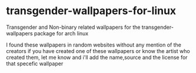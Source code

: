 # transgender-wallpapers-for-linux
Transgender and Non-binary related wallpapers for the transgender-wallpapers package for arch linux

I found these wallpapers in random websites without any mention of the creators
if you have created one of these wallpapers or know the artist who created them, let me know and i'll add the name,source and the license for that specefic wallpaper
